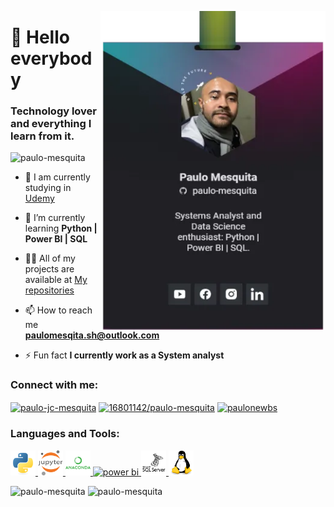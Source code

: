  
<a href="https://paulo-mesquita.github.io/NLW_ORIGIN/" target="blank"><img align="right" height="510" width="360" src="https://raw.githubusercontent.com/paulo-mesquita/paulo-mesquita/master/badge.webp" alt="badge" /></a>

<h1 align="left">👋 Hello everybody</h1>
<h3 align="left">Technology lover and everything I learn from it.</h3>

<p align="left"> <img src="https://komarev.com/ghpvc/?username=paulo-mesquita&label=Profile%20views&color=0e75b6&style=flat" alt="paulo-mesquita" /> </p>

- 🔭 I am currently studying in [Udemy](https://www.udemy.com/user/paulo-jose-costa-de-mesquita/)

- 🌱 I’m currently learning **Python | Power BI | SQL**

- 👨‍💻 All of my projects are available at [My repositories](https://github.com/paulo-mesquita?tab=repositories)

- 📫 How to reach me **paulomesqita.sh@outlook.com**

- ⚡ Fun fact **I currently work as a System analyst**

<h3 align="left">Connect with me:</h3>
<p align="left">
<a href="https://linkedin.com/in/paulo-jc-mesquita" target="blank"><img align="center" src="https://raw.githubusercontent.com/rahuldkjain/github-profile-readme-generator/master/src/images/icons/Social/linked-in-alt.svg" alt="paulo-jc-mesquita" height="30" width="40" /></a>
<a href="https://stackoverflow.com/users/16801142/paulo-mesquita" target="blank"><img align="center" src="https://raw.githubusercontent.com/rahuldkjain/github-profile-readme-generator/master/src/images/icons/Social/stack-overflow.svg" alt="16801142/paulo-mesquita" height="30" width="40" /></a>
<a href="https://instagram.com/paulonewbs" target="blank"><img align="center" src="https://raw.githubusercontent.com/rahuldkjain/github-profile-readme-generator/master/src/images/icons/Social/instagram.svg" alt="paulonewbs" height="30" width="40" /></a>
</p>

<h3 align="left">Languages and Tools:</h3>
<p align="left"> 
  <a href="https://www.python.org" target="_blank"> <img src="https://raw.githubusercontent.com/devicons/devicon/master/icons/python/python-original.svg" alt="python" width="40" height="40"/> </a> 
  <a href="https://jupyter.org/" target="_blank"> <img src="https://raw.githubusercontent.com/devicons/devicon/master/icons/jupyter/jupyter-original-wordmark.svg" alt="jupyter" width="40" height="40"/> </a> 
  <a href="https://www.anaconda.com/" target="_blank"> <img src="https://raw.githubusercontent.com/devicons/devicon/master/icons/anaconda/anaconda-original-wordmark.svg" alt="anaconda" width="40" height="40"/> </a> 
  <a href="https://powerbi.microsoft.com" target="_blank"> <img src="https://upload.wikimedia.org/wikipedia/commons/c/cf/New_Power_BI_Logo.svg" alt="power bi" width="40" height="40"/> </a> 
  <a href="https://www.microsoft.com/en-us/sql-server" target="_blank"> <img src="https://raw.githubusercontent.com/devicons/devicon/master/icons/microsoftsqlserver/microsoftsqlserver-plain-wordmark.svg" alt="sql" width="40" height="40"/> </a>
  <a href="https://www.linux.org/" target="_blank"> <img src="https://raw.githubusercontent.com/devicons/devicon/master/icons/linux/linux-original.svg" alt="linux" width="40" height="40"/> </a>
</p>


<p><img align="left" src="https://github-readme-stats.vercel.app/api/top-langs?username=paulo-mesquita&show_icons=true&locale=en&layout=compact" alt="paulo-mesquita" /></p>

<p>&nbsp;<img align="rigth" width="400rem" src="https://github-readme-stats.vercel.app/api?username=paulo-mesquita&show_icons=true&locale=en" alt="paulo-mesquita" /></p>
